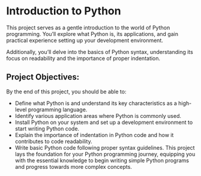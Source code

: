 # Introduction to Python
This project serves as a gentle introduction to the world of Python programming. You’ll explore what Python is, its applications, and gain practical experience setting up your development environment.

Additionally, you’ll delve into the basics of Python syntax, understanding its focus on readability and the importance of proper indentation.

## Project Objectives:
By the end of this project, you should be able to:

- Define what Python is and understand its key characteristics as a high-level programming language.
- Identify various application areas where Python is commonly used.
- Install Python on your system and set up a development environment to start writing Python code.
- Explain the importance of indentation in Python code and how it contributes to code readability.
- Write basic Python code following proper syntax guidelines.
This project lays the foundation for your Python programming journey, equipping you with the essential knowledge to begin writing simple Python programs and progress towards more complex concepts.

